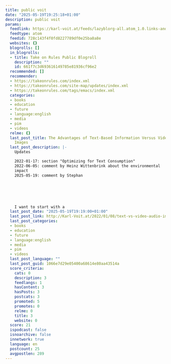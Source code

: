 ```yaml
---
title: public voit
date: "2025-05-19T19:25:18+01:00"
description: public voit
params:
  feedlink: https://karl-voit.at/feeds/lazyblorg-all.atom_1.0.links-and-content.xml
  feedtype: atom
  feedid: 728c143f4f0fd8227789df0e25ba8a8e
  websites: {}
  blogrolls: []
  in_blogrolls:
  - title: Take on Rules Public Blogroll
    description: ""
    id: 661f7c3d693616149785e81936cf96e2
  recommended: []
  recommender:
  - https://takeonrules.com/index.xml
  - https://takeonrules.com/site-map/updates/index.xml
  - https://takeonrules.com/tags/emacs/index.xml
  categories:
  - books
  - education
  - future
  - language:english
  - media
  - pim
  - videos
  relme: {}
  last_post_title: The Advantages of Text-Based Information Versus Videos, Audio or
    Images
  last_post_description: |-
    Updates

    2022-01-17: section "Optimizing for Text Consumption"
    2022-06-05: comment by Heinz Wittenbrink about the environmental
    impact
    2025-05-19: comment by Stephan






    I want to start with a
  last_post_date: "2025-05-19T19:19:00+01:00"
  last_post_link: http://Karl-Voit.at/2022/01/08/text-vs-video-audio-images
  last_post_categories:
  - books
  - education
  - future
  - language:english
  - media
  - pim
  - videos
  last_post_language: ""
  last_post_guid: 1066e7d29e05400a68614e80aa43514a
  score_criteria:
    cats: 0
    description: 3
    feedlangs: 1
    hasContent: 3
    hasPosts: 3
    postcats: 3
    promoted: 5
    promotes: 0
    relme: 0
    title: 3
    website: 0
  score: 21
  ispodcast: false
  isnoarchive: false
  innetwork: true
  language: en
  postcount: 25
  avgpostlen: 289
---
```

